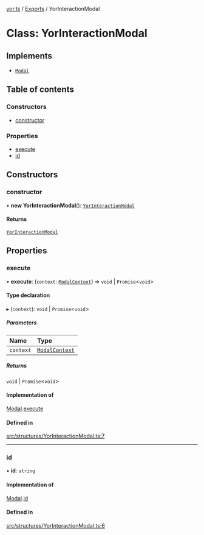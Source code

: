 [yor.ts](../README.md) / [Exports](../modules.md) / YorInteractionModal

# Class: YorInteractionModal

## Implements

- [`Modal`](../interfaces/Modal.md)

## Table of contents

### Constructors

- [constructor](YorInteractionModal.md#constructor)

### Properties

- [execute](YorInteractionModal.md#execute)
- [id](YorInteractionModal.md#id)

## Constructors

### constructor

• **new YorInteractionModal**(): [`YorInteractionModal`](YorInteractionModal.md)

#### Returns

[`YorInteractionModal`](YorInteractionModal.md)

## Properties

### execute

• **execute**: (`context`: [`ModalContext`](ModalContext.md)) => `void` \| `Promise`\<`void`\>

#### Type declaration

▸ (`context`): `void` \| `Promise`\<`void`\>

##### Parameters

| Name | Type |
| :------ | :------ |
| `context` | [`ModalContext`](ModalContext.md) |

##### Returns

`void` \| `Promise`\<`void`\>

#### Implementation of

[Modal](../interfaces/Modal.md).[execute](../interfaces/Modal.md#execute)

#### Defined in

[src/structures/YorInteractionModal.ts:7](https://github.com/OreOreki/yor.ts/blob/dd9125a/src/structures/YorInteractionModal.ts#L7)

___

### id

• **id**: `string`

#### Implementation of

[Modal](../interfaces/Modal.md).[id](../interfaces/Modal.md#id)

#### Defined in

[src/structures/YorInteractionModal.ts:6](https://github.com/OreOreki/yor.ts/blob/dd9125a/src/structures/YorInteractionModal.ts#L6)
